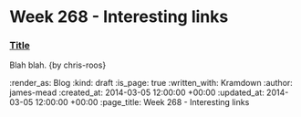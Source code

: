 Week 268 - Interesting links
============================

### [Title](http://example.com)

Blah blah. {by chris-roos}


:render_as: Blog
:kind: draft
:is_page: true
:written_with: Kramdown
:author: james-mead
:created_at: 2014-03-05 12:00:00 +00:00
:updated_at: 2014-03-05 12:00:00 +00:00
:page_title: Week 268 - Interesting links

